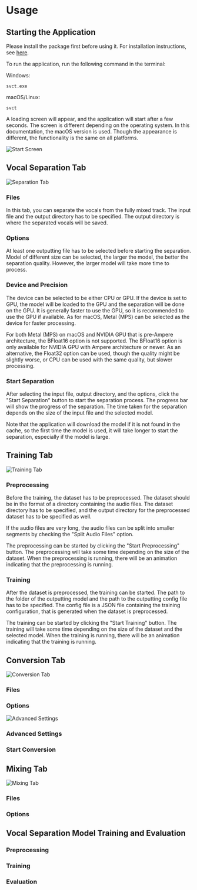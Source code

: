 # Usage

## Starting the Application

Please install the package first before using it. For installation instructions, see [here](./installation.md).

To run the application, run the following command in the terminal:

Windows:

```
svct.exe
```

macOS/Linux:

```
svct
```

A loading screen will appear, and the application will start after a few seconds.
The screen is different depending on the operating system. In this documentation,
the macOS version is used. Though the appearance is different, the functionality
is the same on all platforms.

![Start Screen](./images/training.png)

## Vocal Separation Tab

![Separation Tab](./images/separation.png)

### Files

In this tab, you can separate the vocals from the fully mixed track. The input
file and the output directory has to be specified. The output directory is where
the separated vocals will be saved.

### Options

At least one outputting file has to be selected before starting the separation.
Model of different size can be selected, the larger the model, the better the
separation quality. However, the larger model will take more time to process.

### Device and Precision

The device can be selected to be either CPU or GPU. If the device is set to GPU,
the model will be loaded to the GPU and the separation will be done on the GPU.
It is generally faster to use the GPU, so it is recommended to use the GPU if
available. As for macOS, Metal (MPS) can be selected as the device for faster processing.

For both Metal (MPS) on macOS and NVIDIA GPU that is pre-Ampere architecture, the
BFloat16 option is not supported. The BFloat16 option is only available for
NVIDIA GPU with Ampere architecture or newer. As an alternative, the Float32
option can be used, though the quality might be slightly worse, or CPU can be
used with the same quality, but slower processing.

### Start Separation

After selecting the input file, output directory, and the options, click the
"Start Separation" button to start the separation process. The progress bar will
show the progress of the separation. The time taken for the separation depends
on the size of the input file and the selected model.

Note that the application will download the model if it is not found in the cache,
so the first time the model is used, it will take longer to start the separation,
especially if the model is large.

## Training Tab

![Training Tab](./images/training.png)

### Preprocessing

Before the training, the dataset has to be preprocessed. The dataset should be
in the format of a directory containing the audio files. The dataset directory
has to be specified, and the output directory for the preprocessed dataset has
to be specified as well.

If the audio files are very long, the audio files can be split into smaller
segments by checking the "Split Audio Files" option.

The preprocessing can be started by clicking the "Start Preprocessing" button. The
preprocessing will take some time depending on the size of the dataset. When the
preprocessing is running, there will be an animation indicating that the
preprocessing is running.

### Training

After the dataset is preprocessed, the training can be started. The path to the
folder of the outputting model and the path to the outputting config file has to
be specified. The config file is a JSON file containing the training configuration,
that is generated when the dataset is preprocessed.

The training can be started by clicking the "Start Training" button. The training
will take some time depending on the size of the dataset and the selected model.
When the training is running, there will be an animation indicating that the
training is running.

## Conversion Tab

![Conversion Tab](./images/conversion.png)

### Files

### Options

![Advanced Settings](./images/conversion_advanced_settings.png)

### Advanced Settings

### Start Conversion

## Mixing Tab

![Mixing Tab](./images/mixing.png)

### Files

### Options

## Vocal Separation Model Training and Evaluation

### Preprocessing

### Training

### Evaluation